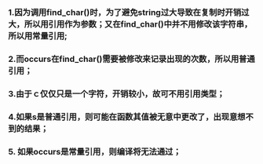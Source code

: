 ### 1.因为调用find_char()时，为了避免string过大导致在复制时开销过大，所以用引用作为参数；又在find_char()中并不用修改该字符串，所以用常量引用;
### 2.而occurs在find_char()需要被修改来记录出现的次数，所以用普通引用；
### 3.由于ｃ仅仅只是一个字符，开销较小，故可不用引用类型；
### 4.如果s是普通引用，则可能在函数其值被无意中更改了，出现意想不到的结果；
### 5. 如果occurs是常量引用，则编译将无法通过；
